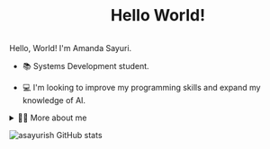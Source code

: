<div id="user-content-toc">
  <ul align="center">
    <summary><h1 style="display: inline-block">Hello World!</h1></summary>
</div>

<p>
  Hello, World! I'm Amanda Sayuri.

  - 📚 Systems Development student. 

  - 💻 I'm looking to improve my programming skills and expand my knowledge of AI.
</p>


<details>
  <summary>👩‍💻 More about me </summary>

  - 💬 I'm 16 years old, born on January 12, 2009, and I live in Brazil, in São Paulo. As I am in high school, I am not proficient in some subjects yet.

  - ⚡ I like reading, watching series and anime.
  
  - ⭐ I am fluent in Portuguese and currently study English and French.
</details>


![asayurish GitHub stats](https://github-readme-stats.vercel.app/api?username=asayurish&show_icons=true&theme=blue_navy)
